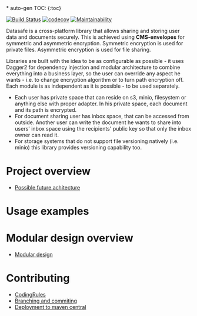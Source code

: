 <div class="tocmenu">
* auto-gen TOC:
{:toc}
</div>


[![Build Status](https://travis-ci.com/adorsys/datasafe.svg?branch=develop)](https://travis-ci.com/adorsys/datasafe)
[![codecov](https://codecov.io/gh/adorsys/datasafe/branch/develop/graph/badge.svg)](https://codecov.io/gh/adorsys/datasafe)
[![Maintainability](https://api.codeclimate.com/v1/badges/06ae7d4cafc3012cee85/maintainability)](https://codeclimate.com/github/adorsys/datasafe/maintainability)

Datasafe is a cross-platform library that allows sharing and storing user data and documents securely. 
This is achieved using **CMS-envelopes** for symmetric and asymmetric encryption. Symmetric encryption is used for private files. 
Asymmetric encryption is used for file sharing. 

Libraries are built with the idea to be as configurable as possible - it uses Dagger2 for dependency injection and modular architecture to combine everything into a business layer, so the user can override any aspect he wants - i.e. to change encryption algorithm or to turn path encryption off. Each module is as independent as it is possible - to be used separately.

- Each user has private space that can reside on s3, minio, filesystem or anything else with proper adapter. 
In his private space, each document and its path is encrypted. 
- For document sharing user has inbox space, that can be accessed from outside. Another user can write the document he wants to share into users' inbox space using the recipients' public key so that only the inbox owner can read it.
- For storage systems that do not support file versioning natively (i.e. minio) this library provides versioning capability too.

# Project overview
* [Possible future achitecture](general/docusafe_future_client.md)

# Usage examples

# Modular design overview
* [Modular design](modular/modular.md)

# Contributing
* [CodingRules](codingrules/CodingRules.md)
* [Branching and commiting](branching/branch-and-commit.md)
* [Deployment to maven central](general/deployment_maven_central.md)